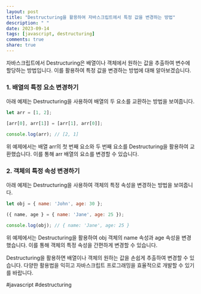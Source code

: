 ```yaml
---
layout: post
title: "Destructuring을 활용하여 자바스크립트에서 특정 값을 변경하는 방법"
description: " "
date: 2023-09-14
tags: [javascript, destructuring]
comments: true
share: true
---
```


자바스크립트에서 Destructuring은 배열이나 객체에서 원하는 값을 추출하여 변수에 할당하는 방법입니다. 이를 활용하여 특정 값을 변경하는 방법에 대해 알아보겠습니다.

### 1. 배열의 특정 요소 변경하기

아래 예제는 Destructuring을 사용하여 배열의 두 요소를 교환하는 방법을 보여줍니다.

```javascript
let arr = [1, 2];

[arr[0], arr[1]] = [arr[1], arr[0]];

console.log(arr); // [2, 1]
```

위 예제에서는 배열 arr의 첫 번째 요소와 두 번째 요소를 Destructuring을 활용하여 교환했습니다. 이를 통해 arr 배열의 요소를 변경할 수 있습니다.

### 2. 객체의 특정 속성 변경하기

아래 예제는 Destructuring을 사용하여 객체의 특정 속성을 변경하는 방법을 보여줍니다.

```javascript
let obj = { name: 'John', age: 30 };

({ name, age } = { name: 'Jane', age: 25 });

console.log(obj); // { name: 'Jane', age: 25 }
```

위 예제에서는 Destructuring을 활용하여 obj 객체의 name 속성과 age 속성을 변경했습니다. 이를 통해 객체의 특정 속성을 간편하게 변경할 수 있습니다.

Destructuring을 활용하면 배열이나 객체의 원하는 값을 손쉽게 추출하여 변경할 수 있습니다. 다양한 활용법을 익히고 자바스크립트 프로그래밍을 효율적으로 개발할 수 있기를 바랍니다.

#javascript #destructuring